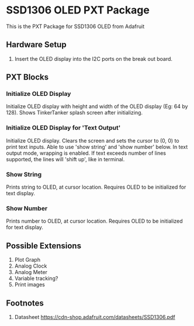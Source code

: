 # SSD1306 OLED PXT Package

This is the PXT Package for SSD1306 OLED from Adafruit

## Hardware Setup
1. Insert the OLED display into the I2C ports on the break out board.

## PXT Blocks
### Initialize OLED Display
Initialize OLED display with height and width of the OLED display (Eg: 64 by 128).
Shows TinkerTanker splash screen after initializing.

### Initialize OLED Display for 'Text Output'
Initialize OLED display.
Clears the screen and sets the cursor to (0, 0) to print text inputs.
Able to use 'show string' and 'show number' below.
In text output mode, wrapping is enabled.
If text exceeds number of lines supported, the lines will 'shift up', like in terminal.

### Show String
Prints string to OLED, at cursor location.
Requires OLED to be initialized for text display.

### Show Number
Prints number to OLED, at cursor location.
Requires OLED to be initialized for text display.


## Possible Extensions
1. Plot Graph
2. Analog Clock
3. Analog Meter
4. Variable tracking?
6. Print images

## Footnotes
1.  Datasheet
https://cdn-shop.adafruit.com/datasheets/SSD1306.pdf